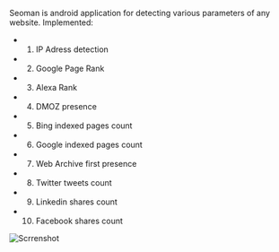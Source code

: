 Seoman is android application for detecting various parameters of any website.
Implemented:
- 1) IP Adress detection
- 2) Google Page Rank
- 3) Alexa Rank
- 4) DMOZ presence
- 5) Bing indexed pages count
- 6) Google indexed pages count
- 7) Web Archive first presence
- 8) Twitter tweets count
- 9) Linkedin shares count
- 10) Facebook shares count


![Scrrenshot](https://raw.github.com/Fivell/android-seoman/master/screenshot.jpg)
